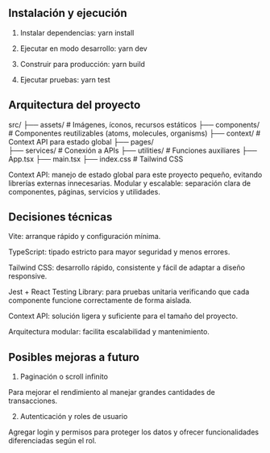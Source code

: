 ## Instalación y ejecución

1. Instalar dependencias:
   yarn install

2. Ejecutar en modo desarrollo:
   yarn dev

3. Construir para producción:
   yarn build

4. Ejecutar pruebas:
   yarn test

## Arquitectura del proyecto

src/
├── assets/ # Imágenes, íconos, recursos estáticos
├── components/ # Componentes reutilizables (atoms, molecules, organisms)
├── context/ # Context API para estado global
├── pages/  
├── services/ # Conexión a APIs
├── utilities/ # Funciones auxiliares
├── App.tsx
├── main.tsx
├── index.css # Tailwind CSS

Context API: manejo de estado global para este proyecto pequeño, evitando librerías externas innecesarias.
Modular y escalable: separación clara de componentes, páginas, servicios y utilidades.

## Decisiones técnicas

Vite: arranque rápido y configuración mínima.

TypeScript: tipado estricto para mayor seguridad y menos errores.

Tailwind CSS: desarrollo rápido, consistente y fácil de adaptar a diseño responsive.

Jest + React Testing Library: para pruebas unitaria verificando que cada componente funcione correctamente de forma aislada.

Context API: solución ligera y suficiente para el tamaño del proyecto.

Arquitectura modular: facilita escalabilidad y mantenimiento.

## Posibles mejoras a futuro

1. Paginación o scroll infinito

Para mejorar el rendimiento al manejar grandes cantidades de transacciones.

2. Autenticación y roles de usuario

Agregar login y permisos para proteger los datos y ofrecer funcionalidades diferenciadas según el rol.
